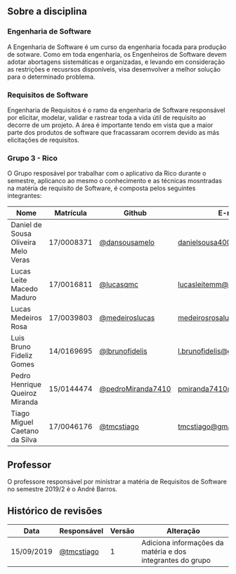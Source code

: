 ## Sobre a disciplina

### Engenharia de Software

A Engenharia de Software é um curso da engenharia focada para produção de sotware. Como em toda engenharia, os Engenheiros de Software devem adotar abortagens sistemáticas e organizadas, e levando em consideração as restrições e recusrsos disponíveis, visa desemvolver a melhor solução para o determinado problema.

### Requisitos de Software

Engenharia de Requisitos é o ramo da engenharia de Software responsável por elicitar, modelar, validar e rastrear toda a vida útil de requisito ao decorre de um projeto. A área é importante tendo em vista que a maior parte dos produtos de software que fracassaram ocorrem devido as más elicitações de requisitos.

### Grupo 3 - Rico

O Grupo resposável por trabalhar com o aplicativo da Rico durante o semestre, aplicanco ao mesmo o conhecimento e as técnicas mosntradas na matéria de requisito de Software, é composta pelos seguintes integrantes:

Nome | Matrícula | Github | E-mail
---- | --------- | ------ | ------
Daniel de Sousa Oliveira Melo Veras | 17/0008371 | [@dansousamelo](https://github.com/dansousamelo) | danielsousa400@gmail.com
Lucas Leite Macedo Maduro | 17/0016811 | [@lucasqmc](https://github.com/lucasqmc) | lucasleitemm@hotmail.com
Lucas Medeiros Rosa | 17/0039803 | [@medeiroslucas](https://github.com/medeiroslucas) | medeirosrosalucas@gmail.com
Luis Bruno Fideliz Gomes | 14/0169695 | [@lbrunofidelis](https://github.com/lbrunofidelis) | l.brunofidelis@gmail.com
Pedro Henrique Queiroz Miranda | 15/0144474 | [@pedroMiranda7410](https://github.com/pedroMiranda7410) | pmiranda7410@gmail.com
Tiago Miguel Caetano da Silva | 17/0046176 | [@tmcstiago](https://github.com/tmcstiago) | tmcstiago@gmail.com

## Professor

O professore responsável por ministrar a matéria de Requisitos de Software no semestre 2019/2 é o André Barros.

## Histórico de revisões

Data | Responsável | Versão | Alteração 
---- | ----------- | ------ | ---------
15/09/2019 | [@tmcstiago](https://github.com/tmcstiago) | 1 | Adiciona informações da matéria e dos integrantes do grupo
